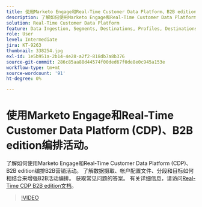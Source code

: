 ```yaml
---
title: 使用Marketo Engage和Real-Time Customer Data Platform、B2B edition编排营销活动
description: 了解如何使用Marketo Engage和Real-Time Customer Data Platform (CDP)、B2B edition编排活动。
solution: Real-Time Customer Data Platform
feature: Data Ingestion, Segments, Destinations, Profiles, Destinations
role: User
level: Intermediate
jira: KT-9263
thumbnail: 338254.jpg
exl-id: 1e5b951a-2b14-4e28-a2f2-818db7a8b376
source-git-commit: 286c85aa88d44574f00ded67f0de8e0c945a153e
workflow-type: tm+mt
source-wordcount: '91'
ht-degree: 0%

---
```


# 使用Marketo Engage和Real-Time Customer Data Platform (CDP)、B2B edition编排活动。

了解如何使用Marketo Engage和Real-Time Customer Data Platform (CDP)、B2B edition编排B2B营销活动。 了解数据摄取、帐户配置文件、分段和目标如何相结合来增强B2B活动编排。 获取常见问题的答案。 有关详细信息，请访问[Real-Time CDP B2B edition文档](https://experienceleague.adobe.com/docs/experience-platform/rtcdp/b2b-overview.html?lang=zh-Hans)。

>[!VIDEO](https://video.tv.adobe.com/v/338254?learn=on&enablevpops)
